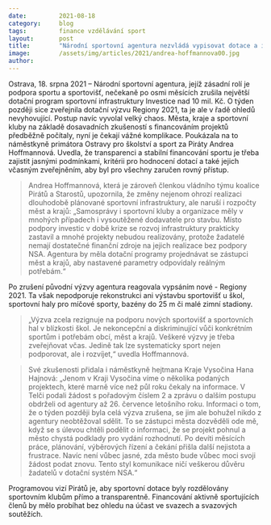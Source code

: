 ```yaml
---
date:         2021-08-18
category:     blog
tags:         finance vzdělávání sport
layout:       post
title:        "Národní sportovní agentura nezvládá vypisovat dotace a informovat žadatele o změnách. Samosprávy a kluby jsou v potížích"
image:        /assets/img/articles/2021/andrea-hoffmannova00.jpg
author:       
---
```

 

Ostrava, 18. srpna 2021 – Národní sportovní agentura, jejíž zásadní rolí je podpora sportu a sportovišť, nečekaně po osmi měsících zrušila největší dotační program sportovní infrastruktury Investice nad 10 mil. Kč. O týden později sice zveřejnila dotační výzvu Regiony 2021, ta je ale v řadě ohledů nevyhovující. Postup navíc vyvolal velký chaos. Města, kraje a sportovní kluby na základě dosavadních zkušeností s financováním projektů předběžně počítaly, nyní je čekají vážné komplikace. Poukázala na to náměstkyně primátora Ostravy pro školství a sport za Piráty Andrea Hoffmannová. Uvedla, že transparenci a stabilní financování sportu je třeba zajistit jasnými podmínkami, kritérii pro hodnocení dotací a také jejich včasným zveřejněním, aby byl pro všechny zaručen rovný přístup.

> Andrea Hoffmannová, která je zároveň členkou vládního týmu koalice Pirátů a Starostů, upozornila, že změny nejenom ohrozí realizaci dlouhodobě plánované sportovní infrastruktury, ale naruší i rozpočty měst a krajů: „Samosprávy i sportovní kluby a organizace měly v mnohých případech i vysoutěžené dodavatele pro stavbu. Místo podpory investic v době krize se rozvoj infrastruktury prakticky zastavil a mnohé projekty nebudou realizovány, protože žadatelé nemají dostatečné finanční zdroje na jejich realizace bez podpory NSA. Agentura by měla dotační programy projednávat se zástupci měst a krajů, aby nastavené parametry odpovídaly reálným potřebám.“

Po zrušení původní výzvy agentura reagovala vypsáním nové - Regiony 2021. Ta však nepodporuje rekonstrukci ani výstavbu sportovišť u škol, sportovní haly pro míčové sporty, bazény do 25 m či malé zimní stadiony. 

> „Výzva zcela rezignuje na podporu nových sportovišť a sportovních hal v blízkosti škol. Je nekoncepční a diskriminující vůči konkrétním sportům i potřebám obcí, měst a krajů. Veškeré výzvy je třeba zveřejňovat včas. Jedině tak lze systematicky sport nejen podporovat, ale i rozvíjet,“ uvedla Hoffmannová. 

> Své zkušenosti přidala i náměstkyně hejtmana Kraje Vysočina Hana Hajnová: „Jenom v Kraji Vysočina víme o několika podaných projektech, které marně více než půl roku čekaly na informace. V Telči podali žádost s pořadovým číslem 2 a zprávu o dalším postupu obdrželi od agentury až 26. července letošního roku. Informaci o tom, že o týden později byla celá výzva zrušena, se jim ale bohužel nikdo z agentury neobtěžoval sdělit. To se zástupci města dozvěděli ode mě, když se s úlevou chtěli podělit o informaci, že se projekt pohnul a město chystá podklady pro vydání rozhodnutí. Po devíti měsících práce, plánování, výběrových řízení a čekání přišla další nejistota a frustrace. Navíc není vůbec jasné, zda město bude vůbec moci svoji žádost podat znovu. Tento styl komunikace ničí veškerou důvěru žadatelů v dotační systém NSA.“

Programovou vizí Pirátů je, aby sportovní dotace byly rozdělovány sportovním klubům přímo a transparentně. Financování aktivně sportujících členů by mělo probíhat bez ohledu na účast ve svazech a svazových soutěžích.
